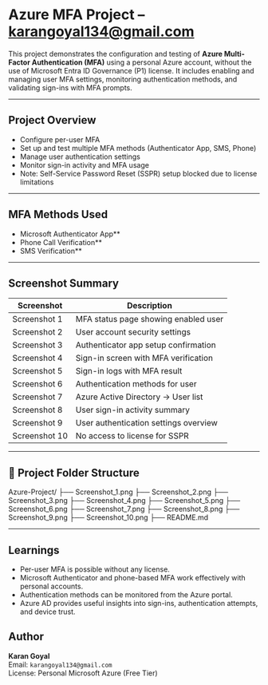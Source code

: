 # Azure MFA Project – karangoyal134@gmail.com

This project demonstrates the configuration and testing of **Azure Multi-Factor Authentication (MFA)** using a personal Azure account, without the use of Microsoft Entra ID Governance (P1) license. It includes enabling and managing user MFA settings, monitoring authentication methods, and validating sign-ins with MFA prompts.

---

## Project Overview

- Configure per-user MFA
- Set up and test multiple MFA methods (Authenticator App, SMS, Phone)
- Manage user authentication settings
- Monitor sign-in activity and MFA usage
- Note: Self-Service Password Reset (SSPR) setup blocked due to license limitations

---


## MFA Methods Used

- Microsoft Authenticator App**
- Phone Call Verification**
- SMS Verification**

---

## Screenshot Summary

| Screenshot | Description |
|------------|-------------|
| Screenshot 1 | MFA status page showing enabled user |
| Screenshot 2 | User account security settings |
| Screenshot 3 | Authenticator app setup confirmation |
| Screenshot 4 | Sign-in screen with MFA verification |
| Screenshot 5 | Sign-in logs with MFA result |
| Screenshot 6 | Authentication methods for user |
| Screenshot 7 | Azure Active Directory → User list |
| Screenshot 8 | User sign-in activity summary |
| Screenshot 9 | User authentication settings overview |
| Screenshot 10 | No access to license for SSPR |

---

## 📂 Project Folder Structure

Azure-Project/
├── Screenshot_1.png
├── Screenshot_2.png
├── Screenshot_3.png
├── Screenshot_4.png
├── Screenshot_5.png
├── Screenshot_6.png
├── Screenshot_7.png
├── Screenshot_8.png
├── Screenshot_9.png
├── Screenshot_10.png
├── README.md

---

##  Learnings

- Per-user MFA is possible without any license.
- Microsoft Authenticator and phone-based MFA work effectively with personal accounts.
- Authentication methods can be monitored from the Azure portal.
- Azure AD provides useful insights into sign-ins, authentication attempts, and device trust.

##  Author

**Karan Goyal**  
Email: `karangoyal134@gmail.com`  
License: Personal Microsoft Azure (Free Tier)


